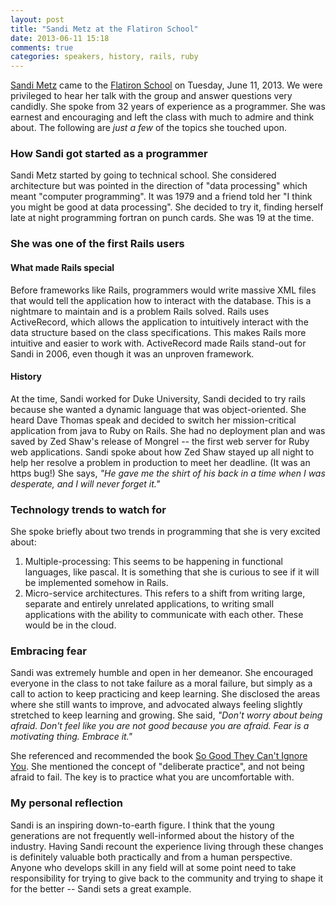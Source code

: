 ```yaml
---
layout: post
title: "Sandi Metz at the Flatiron School"
date: 2013-06-11 15:18
comments: true
categories: speakers, history, rails, ruby
---
```


[Sandi Metz](http://sandimetz.com/) came to the [Flatiron School](http://flatironschool.com) on Tuesday, June 11, 2013.
We were privileged to hear her talk with the group and answer questions very candidly. She spoke from 32 years of experience as a programmer. She was earnest and encouraging and left the class with much to admire and think about. The following are *just a few* of the topics she touched upon.

### How Sandi got started as a programmer

Sandi Metz started by going to technical school. She considered architecture but was pointed in the direction of "data processing" which meant "computer programming". It was 1979 and a friend told her "I think you might be good at data processing". She decided to try it, finding herself late at night programming fortran  on punch cards. She was 19 at the time.

### She was one of the first Rails users

#### What made Rails special

Before frameworks like Rails, programmers would write massive XML files that would tell the application how to interact with the database. This is a nightmare to maintain and is a problem Rails solved. Rails uses ActiveRecord, which allows the application to intuitively interact with the data structure based on the class specifications. This makes Rails more intuitive and easier to work with. ActiveRecord made Rails stand-out for Sandi in 2006, even though it was an unproven framework.

#### History

At the time, Sandi worked for Duke University, Sandi decided to try rails because she wanted a dynamic language that was object-oriented. She heard Dave Thomas speak and decided to switch her mission-critical application from java to Ruby on Rails. She had no deployment plan and was saved by Zed Shaw's release of Mongrel -- the first web server for Ruby web applications. Sandi spoke about how Zed Shaw stayed up all night to help her resolve a problem in production to meet her deadline. (It was an https bug!) She says, *"He gave me the shirt of his back in a time when I was desperate, and I will never forget it."*

### Technology trends to watch for

She spoke briefly about two trends in programming that she is very excited about:
1. Multiple-processing: This seems to be happening in functional languages, like pascal. It is something that she is curious to see if it will be implemented somehow in Rails. 
2. Micro-service architectures. This refers to a shift from writing large, separate and entirely unrelated applications, to writing small applications with the ability to communicate with each other. These would be in the cloud.

### Embracing fear

Sandi was extremely humble and open in her demeanor. She encouraged everyone in the class to not take failure as a moral failure, but simply as a call to action to keep practicing and keep learning. She disclosed the areas where she still wants to improve, and advocated always feeling slightly stretched to keep learning and growing. She said, *"Don't worry about being afraid. Don't feel like you are not good because you are afraid. Fear is a motivating thing. Embrace it."*

She referenced and recommended the book [So Good They Can't Ignore You](http://www.amazon.com/books/dp/1455509124). She mentioned the concept of "deliberate practice", and not being afraid to fail. The key is to practice what you are uncomfortable with.

### My personal reflection

Sandi is an inspiring down-to-earth figure. I think that the young generations are not frequently well-informed about the history of the industry. Having Sandi recount the experience living through these changes is definitely valuable both practically and from a human perspective. Anyone who develops skill in any field will at some point need to take responsibility for trying to give back to the community and trying to shape it for the better -- Sandi sets a great example.